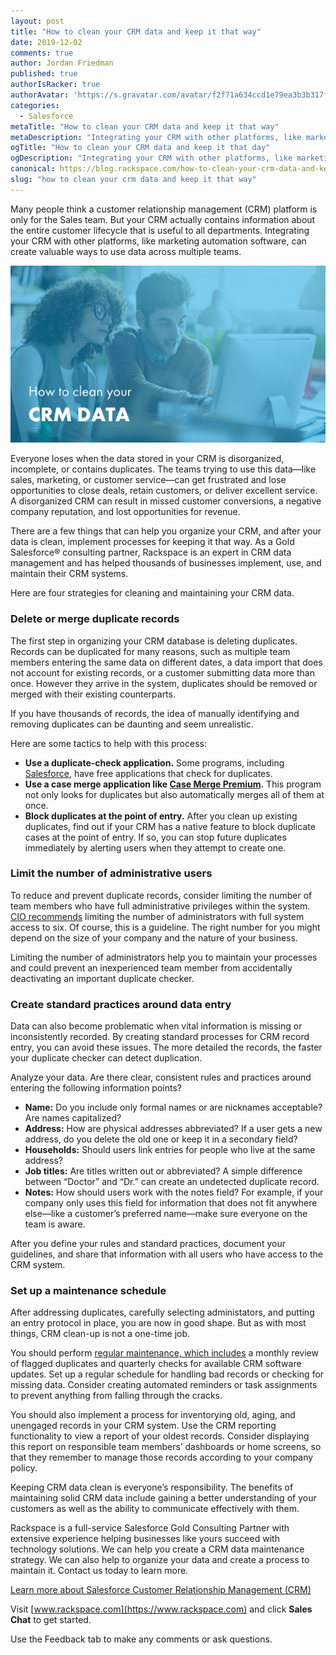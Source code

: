 ```yaml
---
layout: post
title: "How to clean your CRM data and keep it that way"
date: 2019-12-02
comments: true
author: Jordan Friedman
published: true
authorIsRacker: true
authorAvatar: 'https://s.gravatar.com/avatar/f2f71a634ccd1e79ea3b3b317f8b4161'
categories:
  - Salesforce
metaTitle: "How to clean your CRM data and keep it that way"
metaDescription: "Integrating your CRM with other platforms, like marketing automation software, can create valuable ways to use data across multiple teams"
ogTitle: "How to clean your CRM data and keep it that day"
ogDescription: "Integrating your CRM with other platforms, like marketing automation software, can create valuable ways to use data across multiple teams"
canonical: https://blog.rackspace.com/how-to-clean-your-crm-data-and-keep-it-that-way/
slug: "how to clean your crm data and keep it that way" 
---
```


Many people think a customer relationship management (CRM) platform is only for
the Sales team. But your CRM actually contains information about the entire
customer lifecycle that is useful to all departments. Integrating your CRM with
other platforms, like marketing automation software, can create valuable ways
to use data across multiple teams.

<!--more-->

![](picture1.png)

Everyone loses when the data stored in your CRM is disorganized, incomplete, or
contains duplicates. The teams trying to use this data&mdash;like sales,
marketing, or customer service&mdash;can get frustrated and lose opportunities
to close deals, retain customers, or deliver excellent service. A disorganized
CRM can result in missed customer conversions, a negative company reputation,
and lost opportunities for revenue.

There are a few things that can help you organize your CRM, and after your data
is clean, implement processes for keeping it that way. As a Gold Salesforce&reg;
consulting partner, Rackspace is an expert in CRM data management and has helped
thousands of businesses implement, use, and maintain their CRM systems.

Here are four strategies for cleaning and maintaining your CRM data.

### Delete or merge duplicate records

The first step in organizing your CRM database is deleting duplicates. Records
can be duplicated for many reasons, such as multiple team members entering the
same data on different dates, a data import that does not account for existing
records, or a customer submitting data more than once. However they arrive in
the system, duplicates should be removed or merged with their existing
counterparts.

If you have thousands of records, the idea of manually identifying and removing
duplicates can be daunting and seem unrealistic.

Here are some tactics to help with this process:

  - **Use a duplicate-check application.** Some programs,
    including [Salesforce](https://www.salesforce.com/blog/2015/02/clean-up-your-data-expert-way-data-management-apps-apps-admins.html),
    have free applications that check for duplicates.
  - **Use a case merge application like [Case Merge Premium](https://appexchange.salesforce.com/listingDetail?listingId=a0N30000003IAR3EAO).**
    This program not only looks for duplicates but also automatically merges
    all of them at once.
  - **Block duplicates at the point of entry.** After you clean up existing
    duplicates, find out if your CRM has a native feature to block duplicate
    cases at the point of entry. If so, you can stop future duplicates
    immediately by alerting users when they attempt to create one.

### Limit the number of administrative users

To reduce and prevent duplicate records, consider limiting the number of team
members who have full administrative privileges within the system.
[CIO recommends](https://www.cio.com/article/3156518/13-tips-for-managing-the-data-in-salesforce-com.html)
limiting the number of administrators with full system access to six. Of course,
this is a guideline. The right number for you might depend on the size of your
company and the nature of your business.

Limiting the number of administrators help you to maintain your processes and
could prevent an inexperienced team member from accidentally deactivating an
important duplicate checker.

### Create standard practices around data entry

Data can also become problematic when vital information is missing or
inconsistently recorded. By creating standard processes for CRM record entry,
you can avoid these issues. The more detailed the records, the faster your
duplicate checker can detect duplication.

Analyze your data. Are there clear, consistent rules and practices around
entering the following information points?

  - **Name:** Do you include only formal names or are nicknames acceptable? Are
    names capitalized?
  - **Address:** How are physical addresses abbreviated? If a user gets a new
    address, do you delete the old one or keep it in a secondary field?
  - **Households:** Should users link entries for people who live at the same
    address?
  - **Job titles:** Are titles written out or abbreviated? A simple difference
    between “Doctor” and “Dr.” can create an undetected duplicate record.
  - **Notes:** How should users work with the notes field? For example, if your
    company only uses this field for information that does not fit anywhere
    else&mdash;like a customer’s preferred name&mdash;make sure everyone on the
    team is aware.

After you define your rules and standard practices, document your guidelines,
and share that information with all users who have access to the CRM system.

### Set up a maintenance schedule

After addressing duplicates, carefully selecting administators, and putting an
entry protocol in place, you are now in good shape. But as with most things,
CRM clean-up is not a one-time job.

You should perform [regular maintenance, which includes](https://www.cio.com/article/3156518/13-tips-for-managing-the-data-in-salesforce-com.html)
a monthly review of flagged duplicates and quarterly checks for available CRM
software updates. Set up a regular schedule for handling bad records or checking
for missing data. Consider creating automated reminders or task assignments to
prevent anything from falling through the cracks.

You should also implement a process for inventorying old, aging, and unengaged
records in your CRM system. Use the CRM reporting functionality to view a report
of your oldest records. Consider displaying this report on responsible team
members’ dashboards or home screens, so that they remember to manage those
records according to your company policy.

Keeping CRM data clean is everyone’s responsibility. The benefits of maintaining
solid CRM data include gaining a better understanding of your customers as well
as the ability to communicate effectively with them.

Rackspace is a full-service Salesforce Gold Consulting Partner with extensive
experience helping businesses like yours succeed with technology solutions. We
can help you create a CRM data maintenance strategy. We can also help to organize
your data and create a process to maintain it. Contact us today to learn more.

<a class="cta purple" id="cta" href="https://www.rackspace.com/salesforce">Learn more about Salesforce Customer Relationship Management (CRM)</a>

Visit [www.rackspace.com](https://www.rackspace.com) and click **Sales Chat**
to get started.

Use the Feedback tab to make any comments or ask questions.
